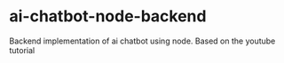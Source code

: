 # ai-chatbot-node-backend
Backend implementation of ai chatbot using node. Based on the youtube tutorial
